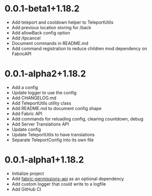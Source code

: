 # 0.0.1-beta1+1.18.2

* Add teleport and cooldown helper to TeleportUtils
* Add previous location storing for /back
* Add allowBack config option
* Add /tpcancel
* Document commands in README.md
* Add command registration to reduce children mod dependency on FabricAPI

# 0.0.1-alpha2+1.18.2

* Add a config
* Update logger to use the config
* Add CHANGELOG.md
* Add TeleportUtils utility class
* Add README.md to document config shape
* Add Fabric API
* Add commands for reloading config, clearing countdown, debug
* Add Server Translations API
* Update config
* Update TeleportUtils to have translations
* Separate TeleportConfig into its own file

# 0.0.1-alpha1+1.18.2

* Initialize project
* Add [fabric-permissions-api]() as an optional dependency
* Add custom logger that could write to a logfile
* Add GitHub CI